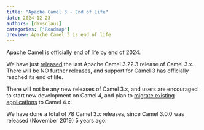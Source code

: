 ```yaml
---
title: "Apache Camel 3 - End of Life"
date: 2024-12-23
authors: [davsclaus]
categories: ["Roadmap"]
preview: Apache Camel 3 is end of life
---
```


Apache Camel is officially end of life by end of 2024.

We have just [released](/blog/2024/12/RELEASE-3.22.3/) the last Apache Camel 3.22.3 release of Camel 3.x.
There will be NO further releases, and support for Camel 3 has officially reached its end of life.

There will not be any new releases of Camel 3.x, and users are encouraged to start new development
on Camel 4, and plan to [migrate existing applications](/blog/2023/10/migrate4/) to Camel 4.x.

We have done a total of 78 Camel 3.x releases, since Camel 3.0.0 was released (November 2019) 5 years ago.


